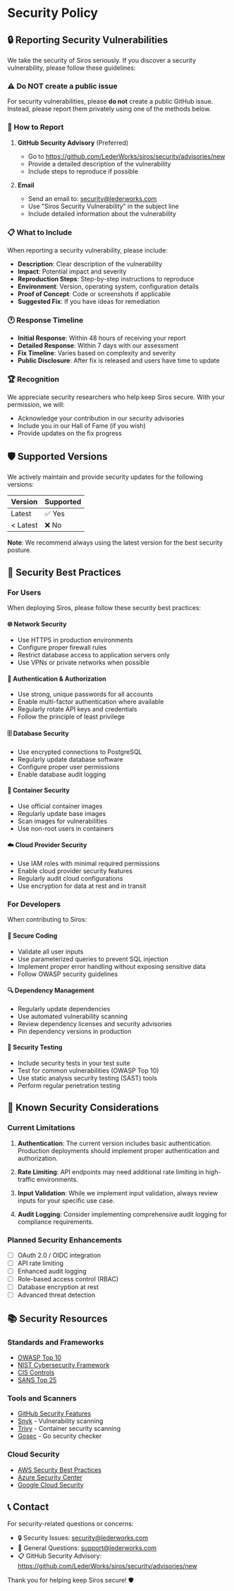 # Security Policy

## 🔒 Reporting Security Vulnerabilities

We take the security of Siros seriously. If you discover a security vulnerability, please follow these guidelines:

### ⚠️ Do NOT create a public issue

For security vulnerabilities, please **do not** create a public GitHub issue. Instead, please report them privately using one of the methods below.

### 📧 How to Report

1. **GitHub Security Advisory** (Preferred)
   - Go to https://github.com/LederWorks/siros/security/advisories/new
   - Provide a detailed description of the vulnerability
   - Include steps to reproduce if possible

2. **Email**
   - Send an email to: security@lederworks.com
   - Use "Siros Security Vulnerability" in the subject line
   - Include detailed information about the vulnerability

### 📋 What to Include

When reporting a security vulnerability, please include:

- **Description**: Clear description of the vulnerability
- **Impact**: Potential impact and severity
- **Reproduction Steps**: Step-by-step instructions to reproduce
- **Environment**: Version, operating system, configuration details
- **Proof of Concept**: Code or screenshots if applicable
- **Suggested Fix**: If you have ideas for remediation

### 🕐 Response Timeline

- **Initial Response**: Within 48 hours of receiving your report
- **Detailed Response**: Within 7 days with our assessment
- **Fix Timeline**: Varies based on complexity and severity
- **Public Disclosure**: After fix is released and users have time to update

### 🏆 Recognition

We appreciate security researchers who help keep Siros secure. With your permission, we will:
- Acknowledge your contribution in our security advisories
- Include you in our Hall of Fame (if you wish)
- Provide updates on the fix progress

## 🛡️ Supported Versions

We actively maintain and provide security updates for the following versions:

| Version | Supported          |
| ------- | ------------------ |
| Latest  | ✅ Yes             |
| < Latest| ❌ No              |

**Note**: We recommend always using the latest version for the best security posture.

## 🔐 Security Best Practices

### For Users

When deploying Siros, please follow these security best practices:

#### 🌐 Network Security
- Use HTTPS in production environments
- Configure proper firewall rules
- Restrict database access to application servers only
- Use VPNs or private networks when possible

#### 🔑 Authentication & Authorization
- Use strong, unique passwords for all accounts
- Enable multi-factor authentication where available
- Regularly rotate API keys and credentials
- Follow the principle of least privilege

#### 🗄️ Database Security
- Use encrypted connections to PostgreSQL
- Regularly update database software
- Configure proper user permissions
- Enable database audit logging

#### 🐳 Container Security
- Use official container images
- Regularly update base images
- Scan images for vulnerabilities
- Use non-root users in containers

#### ☁️ Cloud Provider Security
- Use IAM roles with minimal required permissions
- Enable cloud provider security features
- Regularly audit cloud configurations
- Use encryption for data at rest and in transit

### For Developers

When contributing to Siros:

#### 📝 Secure Coding
- Validate all user inputs
- Use parameterized queries to prevent SQL injection
- Implement proper error handling without exposing sensitive data
- Follow OWASP security guidelines

#### 🔍 Dependency Management
- Regularly update dependencies
- Use automated vulnerability scanning
- Review dependency licenses and security advisories
- Pin dependency versions in production

#### 🧪 Security Testing
- Include security tests in your test suite
- Test for common vulnerabilities (OWASP Top 10)
- Use static analysis security testing (SAST) tools
- Perform regular penetration testing

## 🚨 Known Security Considerations

### Current Limitations

1. **Authentication**: The current version includes basic authentication. Production deployments should implement proper authentication and authorization.

2. **Rate Limiting**: API endpoints may need additional rate limiting in high-traffic environments.

3. **Input Validation**: While we implement input validation, always review inputs for your specific use case.

4. **Audit Logging**: Consider implementing comprehensive audit logging for compliance requirements.

### Planned Security Enhancements

- [ ] OAuth 2.0 / OIDC integration
- [ ] API rate limiting
- [ ] Enhanced audit logging
- [ ] Role-based access control (RBAC)
- [ ] Database encryption at rest
- [ ] Advanced threat detection

## 📚 Security Resources

### Standards and Frameworks
- [OWASP Top 10](https://owasp.org/www-project-top-ten/)
- [NIST Cybersecurity Framework](https://www.nist.gov/cyberframework)
- [CIS Controls](https://www.cisecurity.org/controls/)
- [SANS Top 25](https://www.sans.org/top25-software-errors/)

### Tools and Scanners
- [GitHub Security Features](https://github.com/features/security)
- [Snyk](https://snyk.io/) - Vulnerability scanning
- [Trivy](https://trivy.dev/) - Container security scanning
- [Gosec](https://github.com/securecodewarrior/gosec) - Go security checker

### Cloud Security
- [AWS Security Best Practices](https://aws.amazon.com/security/security-learning/)
- [Azure Security Center](https://docs.microsoft.com/en-us/azure/security-center/)
- [Google Cloud Security](https://cloud.google.com/security)

## 📞 Contact

For security-related questions or concerns:
- 🔒 Security Issues: security@lederworks.com
- 💬 General Questions: support@lederworks.com
- 📋 GitHub Security Advisory: https://github.com/LederWorks/siros/security/advisories/new

Thank you for helping keep Siros secure! 🛡️